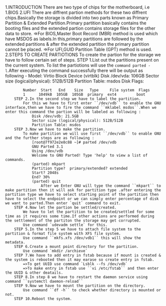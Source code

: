 1.INTRODUCTION
	There are two type of chips for the motherboard, i.e
	1.BIOS
	2.UFI
	There are diffrent partion methods for these two diffrent chips.Basically the storage is divided into two parts known as Primary Partition & Extended Partition.Primary partition basically contains the booting files and the extended partion contains storage files for the other data to store.
	=>For BIOS,Master Boot Record (MBR) method is used which have MSDOS as labels.In this,primary partitions are followed by the extended partitions & after the extended partition the primary partition cannot be placed.
	=>For UFI,GUID Partition Table (GPT) method is used.
2.STEPS TO CREATE PARTIOTIONS
	To create the partion for the storage we have to follow certain set of steps.
		STEP 1.List out the partitions present on the current system.
			To list the partiotions will use the ``command parted -l``.After executing the command successfully there will be output as following -
			Model: Virtio Block Device (virtblk)
			Disk /dev/vda: 106GB
			Sector size (logical/physical): 512B/512B
			Partition Table: msdos
			Disk Flags: 

			Number  Start   End    Size   Type     File system  Flags
 			1      1049kB  105GB  105GB  primary  ext4         boot
		STEP 2.In the second step we have to label the partition.
			For this we have to first enter ``/dev/vdb`` to enable the GNU interface,then we have to fire the command ``mklabel msdos``.When we enter this command the partion will be labeled as following :
				Disk /dev/vdb: 21.5GB
				Sector size (logical/physical): 512B/512B	
				Partition Table: msdos
		STEP 3.Now we have to make the partition.
			To make partition we will use first ``/dev/vdb`` to enable GNU and the further steps are as following :
				[root@7f972e2e8c88 ~]# parted /dev/vdb
				GNU Parted 3.1
				Using /dev/vdb
				Welcome to GNU Parted! Type 'help' to view a list of commands.
				(parted) mkpart                                                           
				Partition type?  primary/extended? extended                               
				Start? 2048s                                                              
				End? 30%                                                                  
				(parted) quit 
					After we Enter GNU will type the command ``mkpart`` to make partition then it will ask for partition type .after entering the partition type we have to select starting point of the partition then have to select the endpoint or we can simply enter percentage of disk we want to parted.Then enter `quit` command to exit.
		STEP 4.Now let the partion be settled/created.
			We have to let the partition to be created/settled for some time as it requires some time.If other actions are performed during the settlement of the partiton the storage may get corrupted.
			Use command `udevadm settle` for this.
		STEP 5.In the step 5 we have to attach file system to the partition & format file system with XFS file system.
			Use command ``mkfs.xfs /dev/vdb1`` this will show the metadata.
		STEP 6.Create a mount point directory for the partition.
			Use command `mkdir /archieve`
		STEP 7.We have to add entry in fstab because if mount is created & the system is rebooted then it may earase so create entry in fstab.
			=>To get UUID use command `Lsblk --fs /dev/vdb`
			=>To make entry in fstab use ``vi /etc/fstab`` and then enter the UUID & other deatails.
		STEP 8.In step 8 we have to restart the daemon service using command ``systemctl daemon-reload``
		STEP 9.Now we have to mount the partition on the directory.
			Use command ``df -h`` to check whether directory is mounted or not.
		STEP 10.Reboot the system.
